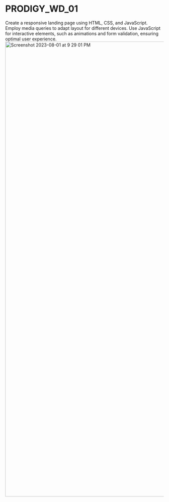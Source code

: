 # PRODIGY_WD_01
Create a responsive landing page using HTML, CSS, and JavaScript. Employ media queries to adapt layout for different devices. Use JavaScript for interactive elements, such as animations and form validation, ensuring optimal user experience.
<img width="1440" alt="Screenshot 2023-08-01 at 9 29 01 PM" src="https://github.com/akshaydeepakpawar/PRODIGY_WD_01/assets/109955302/afb5320d-0efd-4b95-938e-09b7443d8e21">
